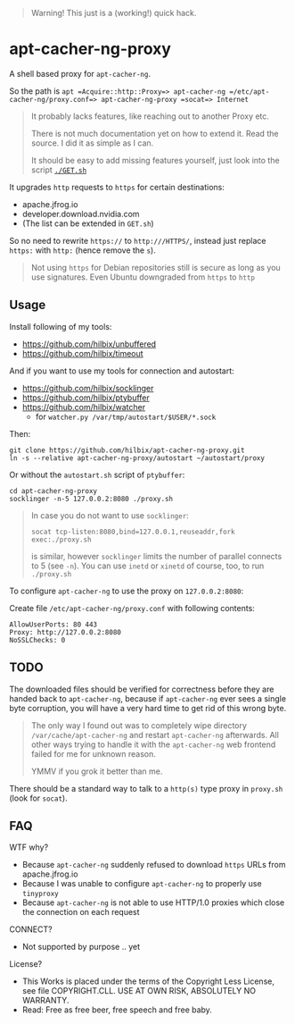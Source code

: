 > Warning!  This just is a (working!) quick hack.

# apt-cacher-ng-proxy

A shell based proxy for `apt-cacher-ng`.

So the path is `apt =Acquire::http::Proxy=> apt-cacher-ng =/etc/apt-cacher-ng/proxy.conf=> apt-cacher-ng-proxy =socat=> Internet`

> It probably lacks features, like reaching out to another Proxy etc.
>
> There is not much documentation yet on how to extend it.
> Read the source.  I did it as simple as I can.
>
> It should be easy to add missing features yourself, just look into the script [`./GET.sh`](GET.sh)

It upgrades `http` requests to `https` for certain destinations:

- apache.jfrog.io
- developer.download.nvidia.com
- (The list can be extended in `GET.sh`)

So no need to rewrite `https://` to `http:///HTTPS/`,
instead just replace `https:` with `http:` (hence remove the `s`).

> Not using `https` for Debian repositories still is secure
> as long as you use signatures.  Even Ubuntu downgraded from `https` to `http`


## Usage

Install following of my tools:

- <https://github.com/hilbix/unbuffered>
- <https://github.com/hilbix/timeout>

And if you want to use my tools for connection and autostart:

- <https://github.com/hilbix/socklinger>
- <https://github.com/hilbix/ptybuffer>
- <https://github.com/hilbix/watcher>
  - for `watcher.py /var/tmp/autostart/$USER/*.sock`

Then:

	git clone https://github.com/hilbix/apt-cacher-ng-proxy.git
	ln -s --relative apt-cacher-ng-proxy/autostart ~/autostart/proxy

Or without the `autostart.sh` script of `ptybuffer`:

	cd apt-cacher-ng-proxy
	socklinger -n-5 127.0.0.2:8080 ./proxy.sh

> In case you do not want to use `socklinger`:
>
>     socat tcp-listen:8080,bind=127.0.0.1,reuseaddr,fork exec:./proxy.sh
>
> is similar, however `socklinger` limits the number of parallel connects to 5 (see `-n`).
> You can use `inetd` or `xinetd` of course, too, to run `./proxy.sh`

To configure `apt-cacher-ng` to use the proxy on `127.0.0.2:8080`:

Create file `/etc/apt-cacher-ng/proxy.conf` with following contents:

	AllowUserPorts: 80 443
	Proxy: http://127.0.0.2:8080
	NoSSLChecks: 0

## TODO

The downloaded files should be verified for correctness before they are handed back to `apt-cacher-ng`,
because if `apt-cacher-ng` ever sees a single byte corruption, you will have a very hard time to get rid of this wrong byte.

> The only way I found out was to completely wipe directory `/var/cache/apt-cacher-ng` and restart `apt-cacher-ng` afterwards.
> All other ways trying to handle it with the `apt-cacher-ng` web frontend failed for me for unknown reason.
>
> YMMV if you grok it better than me.

There should be a standard way to talk to a `http(s)` type proxy in `proxy.sh` (look for `socat`).


## FAQ

WTF why?

- Because `apt-cacher-ng` suddenly refused to download `https` URLs from apache.jfrog.io
- Because I was unable to configure `apt-cacher-ng` to properly use `tinyproxy`
- Because `apt-cacher-ng` is not able to use HTTP/1.0 proxies which close the connection on each request

CONNECT?

- Not supported by purpose .. yet

License?

- This Works is placed under the terms of the Copyright Less License,  
  see file COPYRIGHT.CLL.  USE AT OWN RISK, ABSOLUTELY NO WARRANTY.
- Read: Free as free beer, free speech and free baby.


